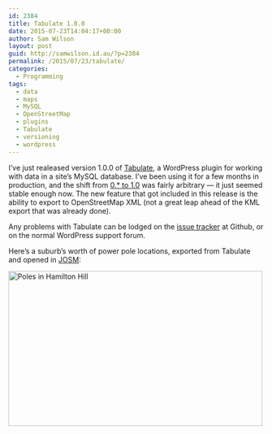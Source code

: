 ```yaml
---
id: 2384
title: Tabulate 1.0.0
date: 2015-07-23T14:04:17+00:00
author: Sam Wilson
layout: post
guid: http://samwilson.id.au/?p=2384
permalink: /2015/07/23/tabulate/
categories:
  - Programming
tags:
  - data
  - maps
  - MySQL
  - OpenStreetMap
  - plugins
  - Tabulate
  - versioning
  - wordpress
---
```

I’ve just realeased version 1.0.0 of [Tabulate](https://wordpress.org/plugins/tabulate/), a WordPress plugin for working with data in a site’s MySQL database. I’ve been using it for a few months in production, and the shift from [0.* to 1.0](http://semver.org/) was fairly arbitrary — it just seemed stable enough now. The new feature that got included in this release is the ability to export to OpenStreetMap XML (not a great leap ahead of the KML export that was already done).

Any problems with Tabulate can be lodged on the [issue tracker](https://github.com/tabulate/tabulate/issues) at Github, or on the normal WordPress support forum.

Here’s a suburb’s worth of power pole locations, exported from Tabulate and opened in [JOSM](http://josm.openstreetmap.de/):

<img class="aligncenter size-medium wp-image-2385" src="http://samwilson.id.au/wp-content/uploads/2015/07/hamilton_hill_poles-500x305.png" alt="Poles in Hamilton Hill"
 width="500" height="305" srcset="https://samwilson.id.au/wp-content/uploads/2015/07/hamilton_hill_poles-500x305.png 500w, https://samwilson.id.au/wp-content/uploads/2015/07/hamilton_hill_poles-150x91.png 150w, https://samwilson.id.au/wp-content/uploads/2015/07/hamilton_hill_poles.png 681w" sizes="(max-width: 500px) 100vw, 500px" />

&nbsp;